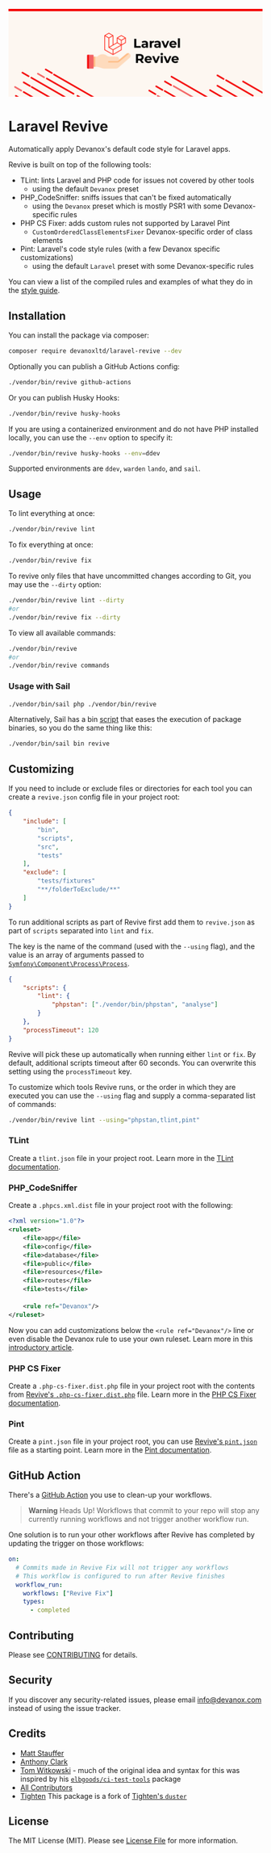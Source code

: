 ![Project Banner](https://raw.githubusercontent.com/devanoxltd/revive/main/banner.png)

# Laravel Revive

Automatically apply Devanox's default code style for Laravel apps.

Revive is built on top of the following tools:

- TLint: lints Laravel and PHP code for issues not covered by other tools
  - using the default `Devanox` preset
- PHP_CodeSniffer: sniffs issues that can't be fixed automatically
  - using the `Devanox` preset which is mostly PSR1 with some Devanox-specific rules
- PHP CS Fixer: adds custom rules not supported by Laravel Pint
  - `CustomOrderedClassElementsFixer` Devanox-specific order of class elements
- Pint: Laravel's code style rules (with a few Devanox specific customizations)
  - using the default `Laravel` preset with some Devanox-specific rules

You can view a list of the compiled rules and examples of what they do in the [style guide](./style-guide.md).

## Installation

You can install the package via composer:

```bash
composer require devanoxltd/laravel-revive --dev
```

Optionally you can publish a GitHub Actions config:

```bash
./vendor/bin/revive github-actions
```

Or you can publish Husky Hooks:

```bash
./vendor/bin/revive husky-hooks
```

If you are using a containerized environment and do not have PHP installed locally, you can use the `--env` option to specify it:

```bash
./vendor/bin/revive husky-hooks --env=ddev
```

Supported environments are `ddev`, `warden` `lando`, and `sail`.

## Usage

To lint everything at once:

```bash
./vendor/bin/revive lint
```

To fix everything at once:

```bash
./vendor/bin/revive fix
```

To revive only files that have uncommitted changes according to Git, you may use the `--dirty` option:

```bash
./vendor/bin/revive lint --dirty
#or
./vendor/bin/revive fix --dirty
```

To view all available commands:

```bash
./vendor/bin/revive
#or
./vendor/bin/revive commands
```

### Usage with Sail

```bash
./vendor/bin/sail php ./vendor/bin/revive
```

Alternatively, Sail has a bin [script](https://github.com/laravel/sail/blob/1.x/bin/sail#L211) that eases the execution of package binaries, so you do the same thing like this:

```bash
./vendor/bin/sail bin revive
```

## Customizing

If you need to include or exclude files or directories for each tool you can create a `revive.json` config file in your project root:

```json
{
    "include": [
        "bin",
        "scripts",
        "src",
        "tests"
    ],
    "exclude": [
        "tests/fixtures"
        "**/folderToExclude/**"
    ]
}
```

To run additional scripts as part of Revive first add them to `revive.json` as part of `scripts` separated into `lint` and `fix`.

The key is the name of the command (used with the `--using` flag), and the value is an array of arguments passed to [`Symfony\Component\Process\Process`](https://symfony.com/doc/current/components/process.html).

```json
{
    "scripts": {
        "lint": {
            "phpstan": ["./vendor/bin/phpstan", "analyse"]
        }
    },
    "processTimeout": 120
}
```

Revive will pick these up automatically when running either `lint` or `fix`.
By default, additional scripts timeout after 60 seconds. You can overwrite this setting using the `processTimeout` key.

To customize which tools Revive runs, or the order in which they are executed you can use the `--using` flag and supply a comma-separated list of commands:

```bash
./vendor/bin/revive lint --using="phpstan,tlint,pint"
```

### TLint

Create a `tlint.json` file in your project root. Learn more in the [TLint documentation](https://github.com/tighten/tlint#configuration).

### PHP_CodeSniffer

Create a `.phpcs.xml.dist` file in your project root with the following:

```xml
<?xml version="1.0"?>
<ruleset>
    <file>app</file>
    <file>config</file>
    <file>database</file>
    <file>public</file>
    <file>resources</file>
    <file>routes</file>
    <file>tests</file>

    <rule ref="Devanox"/>
</ruleset>
```

Now you can add customizations below the `<rule ref="Devanox"/>` line or even disable the Devanox rule to use your own ruleset. Learn more in this [introductory article](https://ncona.com/2012/12/creating-your-own-phpcs-standard/).

### PHP CS Fixer

Create a `.php-cs-fixer.dist.php` file in your project root with the contents from [Revive's `.php-cs-fixer.dist.php`](standards/.php-cs-fixer.dist.php) file. Learn more in the [PHP CS Fixer documentation](https://cs.symfony.com/doc/config.html).

### Pint

Create a `pint.json` file in your project root, you can use [Revive's `pint.json`](standards/pint.json) file as a starting point. Learn more in the [Pint documentation](https://laravel.com/docs/pint#configuring-pint).

## GitHub Action

There's a [GitHub Action](https://github.com/devanoxltd/revive-action) you use to clean-up your workflows.

>**Warning** Heads Up! Workflows that commit to your repo will stop any currently running workflows and not trigger another workflow run.

One solution is to run your other workflows after Revive has completed by updating the trigger on those workflows:

```yml
on:
  # Commits made in Revive Fix will not trigger any workflows
  # This workflow is configured to run after Revive finishes
  workflow_run:
    workflows: ["Revive Fix"]
    types:
      - completed
```

## Contributing

Please see [CONTRIBUTING](CONTRIBUTING.md) for details.

## Security

If you discover any security-related issues, please email info@devanox.com instead of using the issue tracker.

## Credits

- [Matt Stauffer](https://github.com/mattstauffer)
- [Anthony Clark](https://github.com/driftingly)
- [Tom Witkowski](https://github.com/devgummibeer) - much of the original idea and syntax for this was inspired by his [`elbgoods/ci-test-tools`](https://github.com/elbgoods/ci-test-tools) package
- [All Contributors](../../contributors)
- [Tighten](https://github.com/tighten) This package is a fork of [Tighten's `duster`](https://github.com/tighten/duster)

## License

The MIT License (MIT). Please see [License File](LICENSE.md) for more information.
